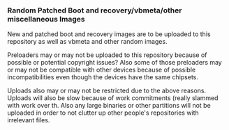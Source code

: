 ### Random Patched Boot and recovery/vbmeta/other miscellaneous Images
New and patched boot and recovery images are to be uploaded to this repository as well as vbmeta and other random images.

Preloaders may or may not be uploaded to this repository because of possible or potential copyright issues? Also some of those preloaders may or may not be compatible with other devices because of possible incompatibilities even though the devices have the same chipsets.

Uploads also may or may not be restricted due to the above reasons. Uploads will also be slow because of work commitments (really slammed with work over th. Also any large binaries or other partitions will not be uploaded in order to not clutter up other people's repositories with irrelevant files.
